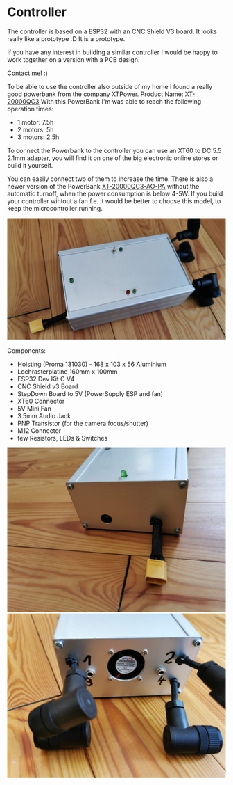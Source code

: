 # Controller
The controller is based on a ESP32 with an CNC Shield V3 board. It looks really like a prototype :D It is a prototype.

If you have any interest in building a similar controller I would be happy to work together on a version with a PCB design. 

Contact me! :)

To be able to use the controller also outside of my home I found a really good powerbank from the company XTPower. Product Name: [XT-20000QC3](https://www.xtpower.de/XT-20000Q3-Powerbank-mobiler-externer-USB-Akku-mit-20100mAh)
With this PowerBank I'm was able to reach the following operation times:
- 1 motor:  7.5h
- 2 motors: 5h
- 3 motors: 2.5h

To connect the Powerbank to the controller you can use an XT60 to DC 5.5 2.1mm adapter, you will find it on one of the big electronic online stores or build it yourself.

You can easily connect two of them to increase the time. There is also a newer version of the PowerBank [XT-20000QC3-AO-PA](https://www.xtpower.de/XT-20000Q3-AO-PA-Powerbank-ohne-Abschaltung) without the automatic turnoff, when the power consumption is below 4-5W. If you build your controller wihtout a fan f.e. it would be better to choose this model, to keep the microcontroller running.

![alt text](https://github.com/JoJ123/Camera-Motion-Slider/blob/master/Hardware/Controller/images/Controller1.jpg?raw=true)

Components:
- Hoisting (Proma 131030) - 168 x 103 x 56 Aluminium
- Lochrasterplatine 160mm x 100mm 
- ESP32 Dev Kit C V4
- CNC Shield v3 Board
- StepDown Board to 5V (PowerSupply ESP and fan)
- XT60 Connector
- 5V Mini Fan
- 3.5mm Audio Jack 
- PNP Transistor (for the camera focus/shutter)
- M12 Connector
- few Resistors, LEDs & Switches

![alt text](https://github.com/JoJ123/Camera-Motion-Slider/blob/master/Hardware/Controller/images/Controller2.jpg?raw=true)
![alt text](https://github.com/JoJ123/Camera-Motion-Slider/blob/master/Hardware/Controller/images/Controller3.jpg?raw=true)
